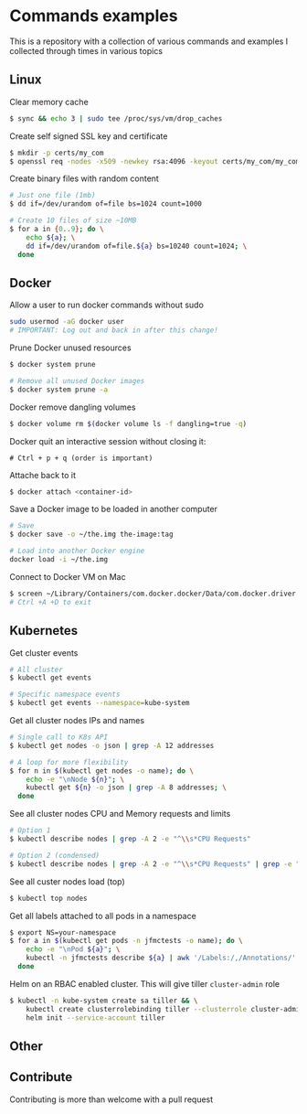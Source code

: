 # Commands examples
This is a repository with a collection of various commands and examples I collected through times in various topics


## Linux
Clear memory cache
```bash
$ sync && echo 3 | sudo tee /proc/sys/vm/drop_caches
```

Create self signed SSL key and certificate
```bash
$ mkdir -p certs/my_com
$ openssl req -nodes -x509 -newkey rsa:4096 -keyout certs/my_com/my_com.key -out certs/my_com/my_com.crt -days 356 -subj "/C=US/ST=California/L=SantaClara/O=IT/CN=localhost"
```

Create binary files with random content
```bash
# Just one file (1mb)
$ dd if=/dev/urandom of=file bs=1024 count=1000

# Create 10 files of size ~10MB
$ for a in {0..9}; do \
    echo ${a}; \
    dd if=/dev/urandom of=file.${a} bs=10240 count=1024; \
  done
```


## Docker
Allow a user to run docker commands without sudo
```bash
sudo usermod -aG docker user
# IMPORTANT: Log out and back in after this change!
```

Prune Docker unused resources
```bash
$ docker system prune

# Remove all unused Docker images
$ docker system prune -a
```

Docker remove dangling volumes
```bash
$ docker volume rm $(docker volume ls -f dangling=true -q)
```

Docker quit an interactive session without closing it:
```
# Ctrl + p + q (order is important)
```
Attache back to it
```bash
$ docker attach <container-id>
```

Save a Docker image to be loaded in another computer
```bash
# Save
$ docker save -o ~/the.img the-image:tag

# Load into another Docker engine
docker load -i ~/the.img
```

Connect to Docker VM on Mac
```bash
$ screen ~/Library/Containers/com.docker.docker/Data/com.docker.driver.amd64-linux/tty
# Ctrl +A +D to exit
```


## Kubernetes
Get cluster events
```bash
# All cluster
$ kubectl get events

# Specific namespace events
$ kubectl get events --namespace=kube-system
```

Get all cluster nodes IPs and names
```bash
# Single call to K8s API
$ kubectl get nodes -o json | grep -A 12 addresses

# A loop for more flexibility
$ for n in $(kubectl get nodes -o name); do \
    echo -e "\nNode ${n}"; \
    kubectl get ${n} -o json | grep -A 8 addresses; \
  done
```

See all cluster nodes CPU and Memory requests and limits
```bash
# Option 1
$ kubectl describe nodes | grep -A 2 -e "^\\s*CPU Requests"

# Option 2 (condensed)
$ kubectl describe nodes | grep -A 2 -e "^\\s*CPU Requests" | grep -e "%"
``` 

See all custer nodes load (top)
```bash
$ kubectl top nodes
```

Get all labels attached to all pods in a namespace
```bash
$ export NS=your-namespace
$ for a in $(kubectl get pods -n jfmctests -o name); do \
    echo -e "\nPod ${a}"; \
    kubectl -n jfmctests describe ${a} | awk '/Labels:/,/Annotations/' | sed '/Annotations/d'; \
  done
```

Helm on an RBAC enabled cluster. This will give tiller `cluster-admin` role
```bash
$ kubectl -n kube-system create sa tiller && \
    kubectl create clusterrolebinding tiller --clusterrole cluster-admin --serviceaccount=kube-system:tiller && \
    helm init --service-account tiller
```


## Other


## Contribute
Contributing is more than welcome with a pull request
